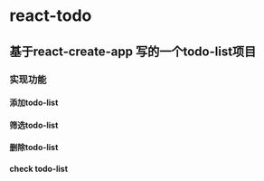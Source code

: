 # react-todo
## 基于react-create-app 写的一个todo-list项目

### 实现功能
#### 添加todo-list
#### 筛选todo-list
#### 删除todo-list
#### check todo-list
